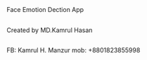 ##

Face Emotion Dection App

##

Created by MD.Kamrul Hasan

##

FB: Kamrul H. Manzur
mob: +8801823855998
